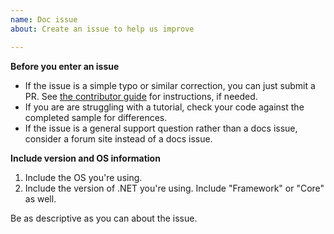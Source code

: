 ```yaml
---
name: Doc issue
about: Create an issue to help us improve

---
```


**Before you enter an issue**

- If the issue is a simple typo or similar correction, you can just submit a PR. See [the contributor guide](https://docs.microsoft.com/contribute/#quick-edits-to-existing-documents) for instructions, if needed.
- If you are are struggling with a tutorial, check your code against the completed sample for differences.
- If the issue is a general support question rather than a docs issue, consider a forum site instead of a docs issue.

**Include version and OS information**
1. Include the OS you're using.
1. Include the version of .NET you're using. Include "Framework" or "Core" as well.

Be as descriptive as you can about the issue.

